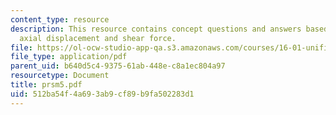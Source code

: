 ```yaml
---
content_type: resource
description: This resource contains concept questions and answers based on moment,
  axial displacement and shear force.
file: https://ol-ocw-studio-app-qa.s3.amazonaws.com/courses/16-01-unified-engineering-i-ii-iii-iv-fall-2005-spring-2006/512ba54f4a693ab9cf89b9fa502283d1_prsm5.pdf
file_type: application/pdf
parent_uid: b640d5c4-9375-61ab-448e-c8a1ec804a97
resourcetype: Document
title: prsm5.pdf
uid: 512ba54f-4a69-3ab9-cf89-b9fa502283d1
---
```

